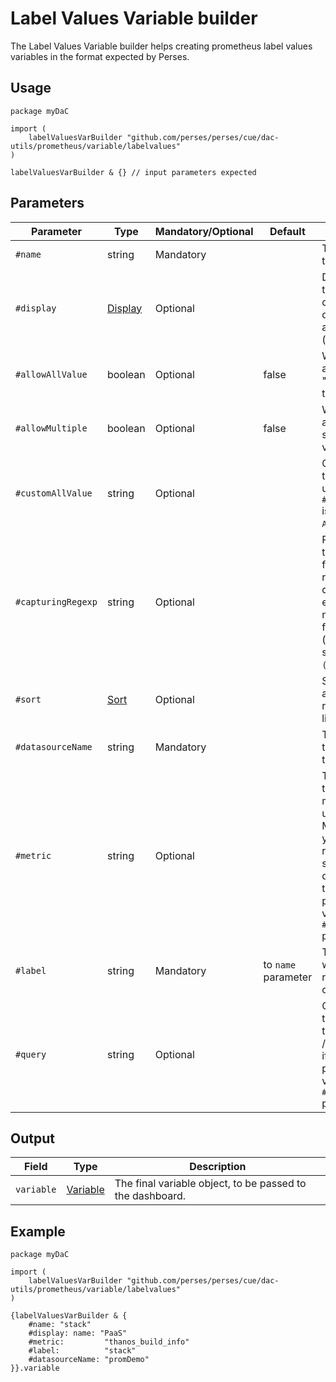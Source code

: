 # Label Values Variable builder

The Label Values Variable builder helps creating prometheus label values variables in the format expected by Perses.

## Usage

```cue
package myDaC

import (
	labelValuesVarBuilder "github.com/perses/perses/cue/dac-utils/prometheus/variable/labelvalues"
)

labelValuesVarBuilder & {} // input parameters expected
```

## Parameters

| Parameter          | Type                                                            | Mandatory/Optional | Default             | Description                                                                                                                                                       |
|--------------------|-----------------------------------------------------------------|--------------------|---------------------|-------------------------------------------------------------------------------------------------------------------------------------------------------------------|
| `#name`            | string                                                          | Mandatory          |                     | The name of this variable.                                                                                                                                        |
| `#display`         | [Display](../../../../api/variable.md#display-specification)    | Optional           |                     | Display object to tune the display name, description and visibility (show/hide).                                                                                  |
| `#allowAllValue`   | boolean                                                         | Optional           | false               | Whether to append the "All" value to the list.                                                                                                                    |
| `#allowMultiple`   | boolean                                                         | Optional           | false               | Whether to allow multi-selection of values.                                                                                                                       |
| `#customAllValue`  | string                                                          | Optional           |                     | Custom value that will be used if `#allowAllValue` is true and if `All` is selected.                                                                              |
| `#capturingRegexp` | string                                                          | Optional           |                     | Regexp used to catch and filter the results of the query. If empty, then nothing is filtered (equivalent of setting it to `(.*)`).                                |
| `#sort`            | [Sort](../../../../api/variable.md#list-variable-specification) | Optional           |                     | Sort method to apply when rendering the list of values.                                                                                                           |
| `#datasourceName`  | string                                                          | Mandatory          |                     | The name of the datasource to query.                                                                                                                              |
| `#metric`          | string                                                          | Optional           |                     | The name of the source metric to be used. /!\ Mandatory if you want to rely on the standard query pattern, thus didn't provide a value to the `#query` parameter. |
| `#label`           | string                                                          | Mandatory          | to `name` parameter | The label from which to retrieve the list of values.                                                                                                              |
| `#query`           | string                                                          | Optional           |                     | Custom query to be used for this variable. /!\ Mandatory if you didn't provide a value to the `#metric` parameter.                                                |

## Output

| Field      | Type                                                           | Description                                               |
|------------|----------------------------------------------------------------|-----------------------------------------------------------|
| `variable` | [Variable](../../../../api/variable.md#variable-specification) | The final variable object, to be passed to the dashboard. |

## Example

```cue
package myDaC

import (
	labelValuesVarBuilder "github.com/perses/perses/cue/dac-utils/prometheus/variable/labelvalues"
)

{labelValuesVarBuilder & {
	#name: "stack"
	#display: name: "PaaS"
	#metric:         "thanos_build_info"
	#label:          "stack"
	#datasourceName: "promDemo"
}}.variable
```
